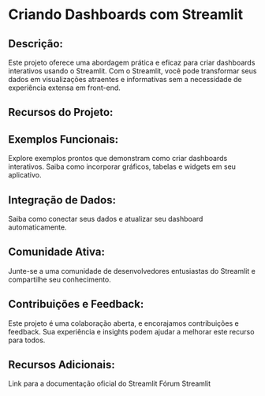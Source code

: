 <h1>Criando Dashboards com Streamlit</h1>

<h2>Descrição:</h2>

Este projeto oferece uma abordagem prática e eficaz para criar dashboards interativos usando o Streamlit. Com o Streamlit, você pode transformar seus dados em visualizações atraentes e informativas sem a necessidade de experiência extensa em front-end.

<h2>Recursos do Projeto:</h2>

<h2>Exemplos Funcionais:</h2> 
Explore exemplos prontos que demonstram como criar dashboards interativos. Saiba como incorporar gráficos, tabelas e widgets em seu aplicativo.

<h2>Integração de Dados:</h2>
Saiba como conectar seus dados e atualizar seu dashboard automaticamente.

<h2>Comunidade Ativa:</h2>
Junte-se a uma comunidade de desenvolvedores entusiastas do Streamlit e compartilhe seu conhecimento.

<h2>Contribuições e Feedback:</h2>

Este projeto é uma colaboração aberta, e encorajamos contribuições e feedback. Sua experiência e insights podem ajudar a melhorar este recurso para todos.

<h2>Recursos Adicionais:</h2>
Link para a documentação oficial do Streamlit
Fórum Streamlit

